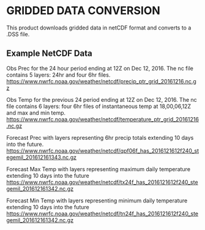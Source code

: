 GRIDDED DATA CONVERSION
=======================
This product downloads gridded data in netCDF format and converts to a .DSS file.


Example NetCDF Data
----

Obs Prec for the 24 hour period ending at 12Z on Dec 12, 2016.  The nc file contains 5 layers: 24hr and four 6hr files.
https://www.nwrfc.noaa.gov/weather/netcdf/precip_ptr_grid_20161216.nc.gz

Obs Temp for the previous 24 period ending at 12Z on Dec 12, 2016.  The nc file contains 6 layers: four 6hr files of instantaneous temp at 18,00,06,12Z and max and min temp.
https://www.nwrfc.noaa.gov/weather/netcdf/temperature_ptr_grid_20161216.nc.gz

Forecast Prec with layers representing 6hr precip totals extending 10 days into the future.
https://www.nwrfc.noaa.gov/weather/netcdf/qpf06f_has_2016121612f240_stegemil_201612161343.nc.gz

Forecast Max Temp with layers representing maximum daily temperature extending 10 days into the future
https://www.nwrfc.noaa.gov/weather/netcdf/tx24f_has_2016121612f240_stegemil_201612161342.nc.gz

Forecast Min Temp with layers representing minimum daily temperature extending 10 days into the future
https://www.nwrfc.noaa.gov/weather/netcdf/tn24f_has_2016121612f240_stegemil_201612161342.nc.gz

